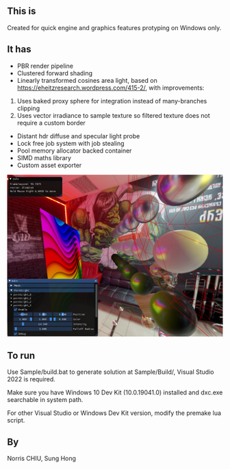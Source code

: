 ## This is
Created for quick engine and graphics features protyping on Windows only.

## It has
- PBR render pipeline
- Clustered forward shading
- Linearly transformed cosines area light, based on https://eheitzresearch.wordpress.com/415-2/, with improvements:
1. Uses baked proxy sphere for integration instead of many-branches clipping
2. Uses vector irradiance to sample texture so filtered texture does not require a custom border
- Distant hdr diffuse and specular light probe
- Lock free job system with job stealing
- Pool memory allocator backed container
- SIMD maths library
- Custom asset exporter

![screenshot](screenshot.png)

## To run
Use Sample/build.bat to generate solution at Sample/Build/, Visual Studio 2022 is required. 

Make sure you have Windows 10 Dev Kit (10.0.19041.0) installed and dxc.exe searchable in system path.

For other Visual Studio or Windows Dev Kit version, modify the premake lua script.

## By
Norris CHIU, Sung Hong
